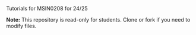 Tutorials for MSIN0208 for 24/25


**Note:** This repository is read-only for students. Clone or fork if you need to modify files.
